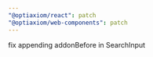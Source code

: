 ```yaml
---
"@optiaxiom/react": patch
"@optiaxiom/web-components": patch
---
```


fix appending addonBefore in SearchInput

